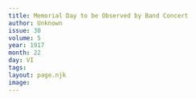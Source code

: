 ```yaml
---
title: Memorial Day to be Observed by Band Concert
author: Unknown
issue: 30
volume: 5
year: 1917
month: 22
day: VI
tags:
layout: page.njk
image:
---
```



